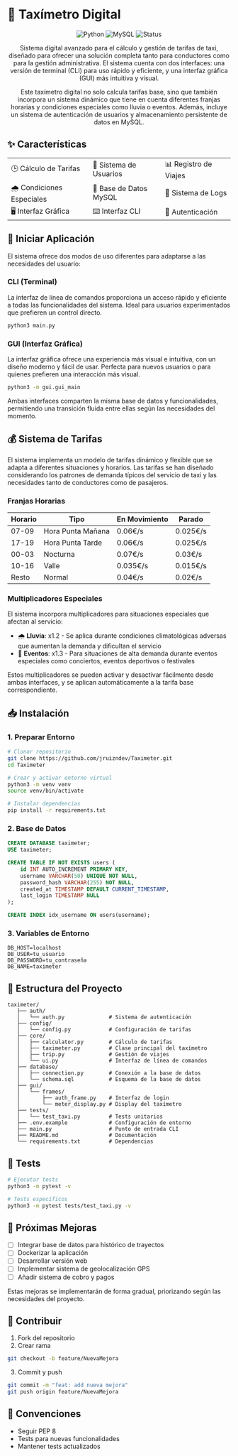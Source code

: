 # 🚕 Taxímetro Digital

<div align="center">

![Python](https://img.shields.io/badge/Python-3.12-blue?style=for-the-badge&logo=python)
![MySQL](https://img.shields.io/badge/MySQL-8.0-blue?style=for-the-badge&logo=mysql)
![Status](https://img.shields.io/badge/Status-Open%20to%20Improvements-brightgreen?style=for-the-badge)

Sistema digital avanzado para el cálculo y gestión de tarifas de taxi, diseñado para ofrecer una solución completa tanto para conductores como para la gestión administrativa. El sistema cuenta con dos interfaces: una versión de terminal (CLI) para uso rápido y eficiente, y una interfaz gráfica (GUI) más intuitiva y visual.

Este taxímetro digital no solo calcula tarifas base, sino que también incorpora un sistema dinámico que tiene en cuenta diferentes franjas horarias y condiciones especiales como lluvia o eventos. Además, incluye un sistema de autenticación de usuarios y almacenamiento persistente de datos en MySQL.

</div>

## ✨ Características

<table>
  <tr>
    <td>🕒 Cálculo de Tarifas</td>
    <td>👥 Sistema de Usuarios</td>
    <td>📊 Registro de Viajes</td>
  </tr>
  <tr>
    <td>🌧️ Condiciones Especiales</td>
    <td>💾 Base de Datos MySQL</td>
    <td>📝 Sistema de Logs</td>
  </tr>
  <tr>
    <td>🖥️ Interfaz Gráfica</td>
    <td>⌨️ Interfaz CLI</td>
    <td>🔐 Autenticación</td>
  </tr>
</table>

## 🚀 Iniciar Aplicación

El sistema ofrece dos modos de uso diferentes para adaptarse a las necesidades del usuario:

### CLI (Terminal)

La interfaz de línea de comandos proporciona un acceso rápido y eficiente a todas las funcionalidades del sistema. Ideal para usuarios experimentados que prefieren un control directo.

```bash
python3 main.py
```

### GUI (Interfaz Gráfica)

La interfaz gráfica ofrece una experiencia más visual e intuitiva, con un diseño moderno y fácil de usar. Perfecta para nuevos usuarios o para quienes prefieren una interacción más visual.

```bash
python3 -m gui.gui_main
```

Ambas interfaces comparten la misma base de datos y funcionalidades, permitiendo una transición fluida entre ellas según las necesidades del momento.

## 💰 Sistema de Tarifas

El sistema implementa un modelo de tarifas dinámico y flexible que se adapta a diferentes situaciones y horarios. Las tarifas se han diseñado considerando los patrones de demanda típicos del servicio de taxi y las necesidades tanto de conductores como de pasajeros.

### Franjas Horarias

| Horario | Tipo              | En Movimiento | Parado   |
| ------- | ----------------- | ------------- | -------- |
| 07-09   | Hora Punta Mañana | 0.06€/s       | 0.025€/s |
| 17-19   | Hora Punta Tarde  | 0.06€/s       | 0.025€/s |
| 00-03   | Nocturna          | 0.07€/s       | 0.03€/s  |
| 10-16   | Valle             | 0.035€/s      | 0.015€/s |
| Resto   | Normal            | 0.04€/s       | 0.02€/s  |

### Multiplicadores Especiales

El sistema incorpora multiplicadores para situaciones especiales que afectan al servicio:

-   🌧️ **Lluvia**: x1.2 - Se aplica durante condiciones climatológicas adversas que aumentan la demanda y dificultan el servicio
-   🎪 **Eventos**: x1.3 - Para situaciones de alta demanda durante eventos especiales como conciertos, eventos deportivos o festivales

Estos multiplicadores se pueden activar y desactivar fácilmente desde ambas interfaces, y se aplican automáticamente a la tarifa base correspondiente.

## 📥 Instalación

### 1. Preparar Entorno

```bash
# Clonar repositorio
git clone https://github.com/jruizndev/Taximeter.git
cd Taximeter

# Crear y activar entorno virtual
python3 -m venv venv
source venv/bin/activate

# Instalar dependencias
pip install -r requirements.txt
```

### 2. Base de Datos

```sql
CREATE DATABASE taximeter;
USE taximeter;

CREATE TABLE IF NOT EXISTS users (
    id INT AUTO_INCREMENT PRIMARY KEY,
    username VARCHAR(50) UNIQUE NOT NULL,
    password_hash VARCHAR(255) NOT NULL,
    created_at TIMESTAMP DEFAULT CURRENT_TIMESTAMP,
    last_login TIMESTAMP NULL
);

CREATE INDEX idx_username ON users(username);
```

### 3. Variables de Entorno

```env
DB_HOST=localhost
DB_USER=tu_usuario
DB_PASSWORD=tu_contraseña
DB_NAME=taximeter
```

## 📁 Estructura del Proyecto

```
taximeter/
   ├── auth/
   │   └── auth.py              # Sistema de autenticación
   ├── config/
   │   └── config.py            # Configuración de tarifas
   ├── core/
   │   ├── calculator.py        # Cálculo de tarifas
   │   ├── taximeter.py         # Clase principal del taxímetro
   │   ├── trip.py              # Gestión de viajes
   │   └── ui.py                # Interfaz de línea de comandos
   ├── database/
   │   ├── connection.py        # Conexión a la base de datos
   │   └── schema.sql           # Esquema de la base de datos
   ├── gui/
   │   └── frames/
   │       ├── auth_frame.py    # Interfaz de login
   │       └── meter_display.py # Display del taxímetro
   ├── tests/
   │   └── test_taxi.py         # Tests unitarios
   ├── .env.example             # Configuración de entorno
   ├── main.py                  # Punto de entrada CLI
   ├── README.md                # Documentación
   └── requirements.txt         # Dependencias
```

## 🧪 Tests

```bash
# Ejecutar tests
python3 -m pytest -v

# Tests específicos
python3 -m pytest tests/test_taxi.py -v
```

## 🚀 Próximas Mejoras

-   [ ] Integrar base de datos para histórico de trayectos
-   [ ] Dockerizar la aplicación
-   [ ] Desarrollar versión web
-   [ ] Implementar sistema de geolocalización GPS
-   [ ] Añadir sistema de cobro y pagos

Estas mejoras se implementarán de forma gradual, priorizando según las necesidades del proyecto.

## 🤝 Contribuir

1. Fork del repositorio
2. Crear rama

```bash
git checkout -b feature/NuevaMejora
```

3. Commit y push

```bash
git commit -m "feat: add nueva mejora"
git push origin feature/NuevaMejora
```

## 📝 Convenciones

-   Seguir PEP 8
-   Tests para nuevas funcionalidades
-   Mantener tests actualizados
